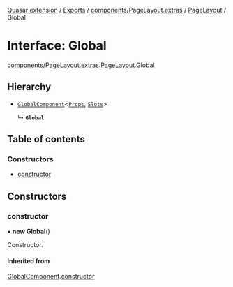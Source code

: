 [Quasar extension](../index.md) / [Exports](../modules.md) / [components/PageLayout.extras](../modules/components_PageLayout_extras.md) / [PageLayout](../modules/components_PageLayout_extras.PageLayout.md) / Global

# Interface: Global

[components/PageLayout.extras](../modules/components_PageLayout_extras.md).[PageLayout](../modules/components_PageLayout_extras.PageLayout.md).Global

## Hierarchy

- [`GlobalComponent`](components_api_misc.GlobalComponent.md)<[`Props`](components_PageLayout_extras.PageLayout.Props.md), [`Slots`](components_PageLayout_extras.PageLayout.Slots.md)\>

  ↳ **`Global`**

## Table of contents

### Constructors

- [constructor](components_PageLayout_extras.PageLayout.Global.md#constructor)

## Constructors

### constructor

• **new Global**()

Constructor.

#### Inherited from

[GlobalComponent](components_api_misc.GlobalComponent.md).[constructor](components_api_misc.GlobalComponent.md#constructor)
